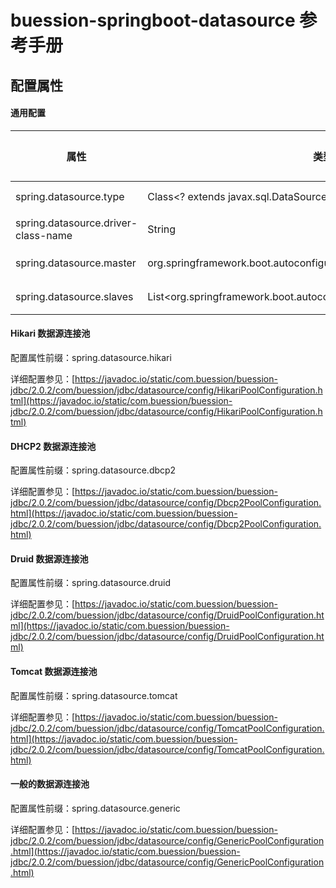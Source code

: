 # buession-springboot-datasource 参考手册


## 配置属性


#### 通用配置

|  属性   | 类型   | 默认值    | 说明    |
|  ----  | ----   | ----     | ----  |
| spring.datasource.type               | Class<? extends javax.sql.DataSource>                                   | --      | DataSource 类型     |
| spring.datasource.driver-class-name  | String                                   | --      | 数据库驱动类名       |
| spring.datasource.master                    | org.springframework.boot.autoconfigure.jdbc.DataSourceProperties                                      | --       | Master 数据源配置        |
| spring.datasource.slaves             | List<org.springframework.boot.autoconfigure.jdbc.DataSourceProperties>                                   | --      | Slave 数据源配置列表        |


#### Hikari 数据源连接池

配置属性前缀：spring.datasource.hikari

详细配置参见：[https://javadoc.io/static/com.buession/buession-jdbc/2.0.2/com/buession/jdbc/datasource/config/HikariPoolConfiguration.html](https://javadoc.io/static/com.buession/buession-jdbc/2.0.2/com/buession/jdbc/datasource/config/HikariPoolConfiguration.html)


#### DHCP2 数据源连接池

配置属性前缀：spring.datasource.dbcp2

详细配置参见：[https://javadoc.io/static/com.buession/buession-jdbc/2.0.2/com/buession/jdbc/datasource/config/Dbcp2PoolConfiguration.html](https://javadoc.io/static/com.buession/buession-jdbc/2.0.2/com/buession/jdbc/datasource/config/Dbcp2PoolConfiguration.html)


#### Druid 数据源连接池

配置属性前缀：spring.datasource.druid

详细配置参见：[https://javadoc.io/static/com.buession/buession-jdbc/2.0.2/com/buession/jdbc/datasource/config/DruidPoolConfiguration.html](https://javadoc.io/static/com.buession/buession-jdbc/2.0.2/com/buession/jdbc/datasource/config/DruidPoolConfiguration.html)


#### Tomcat 数据源连接池

配置属性前缀：spring.datasource.tomcat

详细配置参见：[https://javadoc.io/static/com.buession/buession-jdbc/2.0.2/com/buession/jdbc/datasource/config/TomcatPoolConfiguration.html](https://javadoc.io/static/com.buession/buession-jdbc/2.0.2/com/buession/jdbc/datasource/config/TomcatPoolConfiguration.html)


#### 一般的数据源连接池

配置属性前缀：spring.datasource.generic

详细配置参见：[https://javadoc.io/static/com.buession/buession-jdbc/2.0.2/com/buession/jdbc/datasource/config/GenericPoolConfiguration.html](https://javadoc.io/static/com.buession/buession-jdbc/2.0.2/com/buession/jdbc/datasource/config/GenericPoolConfiguration.html)